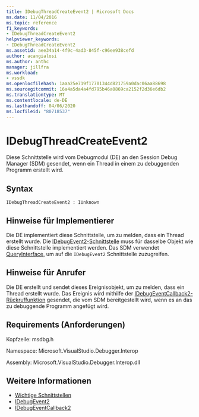 ```yaml
---
title: IDebugThreadCreateEvent2 | Microsoft Docs
ms.date: 11/04/2016
ms.topic: reference
f1_keywords:
- IDebugThreadCreateEvent2
helpviewer_keywords:
- IDebugThreadCreateEvent2
ms.assetid: aee34a14-4f9c-4ad3-845f-c96ee938cefd
author: acangialosi
ms.author: anthc
manager: jillfra
ms.workload:
- vssdk
ms.openlocfilehash: 1aaa25e719f17701344d821759a0dac06aa88698
ms.sourcegitcommit: 16a4a5da4a4fd795b46a0869ca2152f2d36e6db2
ms.translationtype: MT
ms.contentlocale: de-DE
ms.lasthandoff: 04/06/2020
ms.locfileid: "80718537"
---
```

# <a name="idebugthreadcreateevent2"></a>IDebugThreadCreateEvent2
Diese Schnittstelle wird vom Debugmodul (DE) an den Session Debug Manager (SDM) gesendet, wenn ein Thread in einem zu debuggenden Programm erstellt wird.

## <a name="syntax"></a>Syntax

```
IDebugThreadCreateEvent2 : IUnknown
```

## <a name="notes-for-implementers"></a>Hinweise für Implementierer
 Die DE implementiert diese Schnittstelle, um zu melden, dass ein Thread erstellt wurde. Die [IDebugEvent2-Schnittstelle](../../../extensibility/debugger/reference/idebugevent2.md) muss für dasselbe Objekt wie diese Schnittstelle implementiert werden. Das SDM verwendet [QueryInterface,](/cpp/atl/queryinterface) um auf die `IDebugEvent2` Schnittstelle zuzugreifen.

## <a name="notes-for-callers"></a>Hinweise für Anrufer
 Die DE erstellt und sendet dieses Ereignisobjekt, um zu melden, dass ein Thread erstellt wurde. Das Ereignis wird mithilfe der [IDebugEventCallback2-Rückruffunktion](../../../extensibility/debugger/reference/idebugeventcallback2.md) gesendet, die vom SDM bereitgestellt wird, wenn es an das zu debuggende Programm angefügt wird.

## <a name="requirements"></a>Requirements (Anforderungen)
 Kopfzeile: msdbg.h

 Namespace: Microsoft.VisualStudio.Debugger.Interop

 Assembly: Microsoft.VisualStudio.Debugger.Interop.dll

## <a name="see-also"></a>Weitere Informationen
- [Wichtige Schnittstellen](../../../extensibility/debugger/reference/core-interfaces.md)
- [IDebugEvent2](../../../extensibility/debugger/reference/idebugevent2.md)
- [IDebugEventCallback2](../../../extensibility/debugger/reference/idebugeventcallback2.md)
